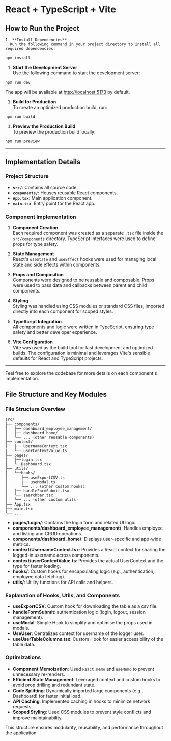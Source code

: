 # React + TypeScript + Vite

## How to Run the Project

``` plaintext
1. **Install Dependencies**  
  Run the following command in your project directory to install all required dependencies:
```

  ``` bash
  npm install
  ```

1. **Start the Development Server**  
  Use the following command to start the development server:

  ``` bash
  npm run dev
  ```

  The app will be available at [http://localhost:5173](http://localhost:5173) by default.

1. **Build for Production**  
  To create an optimized production build, run:

  ``` bash
  npm run build
  ```

1. **Preview the Production Build**  
  To preview the production build locally:
  
  ``` bash
  npm run preview
  ```

---

## Implementation Details

### Project Structure

- **`src/`**: Contains all source code.
- **`components/`**: Houses reusable React components.
- **`App.tsx`**: Main application component.
- **`main.tsx`**: Entry point for the React app.

### Component Implementation

1. **Component Creation**  
  Each required component was created as a separate `.tsx` file inside the `src/components` directory. TypeScript interfaces were used to define props for type safety.

2. **State Management**  
  React's `useState` and `useEffect` hooks were used for managing local state and side effects within components.

3. **Props and Composition**  
  Components were designed to be reusable and composable. Props were used to pass data and callbacks between parent and child components.

4. **Styling**  
  Styling was handled using CSS modules or standard CSS files, imported directly into each component for scoped styles.

5. **TypeScript Integration**  
  All components and logic were written in TypeScript, ensuring type safety and better developer experience.

6. **Vite Configuration**  
  Vite was used as the build tool for fast development and optimized builds. The configuration is minimal and leverages Vite's sensible defaults for React and TypeScript projects.

---

Feel free to explore the codebase for more details on each component's implementation.

## File Structure and Key Modules

### File Structure Overview

``` plaintext
src/
├── components/
│   ├── dashboard_employee_management/
│   ├── dashboard_home/
│   └── ... (other reusable components)
├── context/
│   ├── UsernameContext.tsx
|   └── userContextValue.ts
├── pages/
|   ├──login.tsx
|   └──Dashboard.tsx
├── utils/
|   └──hooks/
│      ├── useExportCSV.ts
│      ├── useModal.ts
│      └── ... (other custom hooks)
│   ├── handleFormSubmit.tsx
│   └── searchbar.tsx
│   └── ... (other custom utils)
├── App.tsx
├── main.tsx
└── ...
```

- **pages/Login/**: Contains the login form and related UI logic.
- **components/dashboard_employee_management/**: Handles employee and listing and CRUD operations.
- **components/dashboard_home/**: Displays user-specific and app-wide metrics.
- **context/UsernameContext.tsx**: Provides a React context for sharing the logged-in username across components.
- **context/userContextValue.ts**: Provides the actual UserContext and the type for faster loading.
- **hooks/**: Custom hooks for encapsulating logic (e.g., authentication, employee data fetching).
- **utils/**: Utility functions for API calls and helpers.

### Explanation of Hooks, Utils, and Components

- **useExportCSV**: Custom hook for downloading the table as a csv file.
- **handleFormSubmit**: authentication logic (login, logout, session management).
- **useModal**: Simple Hook to simplify and optimise the props used in modals.
- **UseUser**: Centralizes context for username of the logger user.
- **useUserTableColumns.tsx**: Custom Hook for easier accessibility of the table data.

### Optimizations

- **Component Memoization**: Used `React.memo` and `useMemo` to prevent unnecessary re-renders.
- **Efficient State Management**: Leveraged context and custom hooks to avoid prop drilling and redundant state.
- **Code Splitting**: Dynamically imported large components (e.g., Dashboard) for faster initial load.
- **API Caching**: Implemented caching in hooks to minimize network requests.
- **Scoped Styling**: Used CSS modules to prevent style conflicts and improve maintainability.

This structure ensures modularity, reusability, and performance throughout the application
